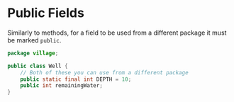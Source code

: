# Public Fields

Similarly to methods, for a field to be used from a different package
it must be marked `public`.

```java
package village;

public class Well {
    // Both of these you can use from a different package
    public static final int DEPTH = 10;
    public int remainingWater;
}
```
